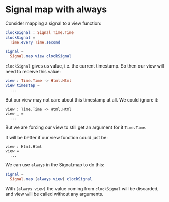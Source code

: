 # Signal map with always

Consider mapping a signal to a view function:

```elm
clockSignal : Signal Time.Time
clockSignal =
  Time.every Time.second
  
signal =
  Signal.map view clockSignal
```

`clockSignal` gives us value, i.e. the current timestamp. So then our view will need to receive this value:

```elm
view : Time.Time -> Html.Html
view timestap =
  ...
```

But our view may not care about this timestamp at all. We could ignore it:

```
view : Time.Time -> Html.Html
view _ =
  ...
```

But we are forcing our view to still get an argument for it `Time.Time`.

It will be better if our view function could just be:

```
view : Html.Html
view =
  ...
```

We can use `always` in the Signal.map to do this:

```elm
signal =
  Signal.map (always view) clockSignal
```

With `(always view)` the value coming from `clockSignal` will be discarded, and view will be called without any arguments.

